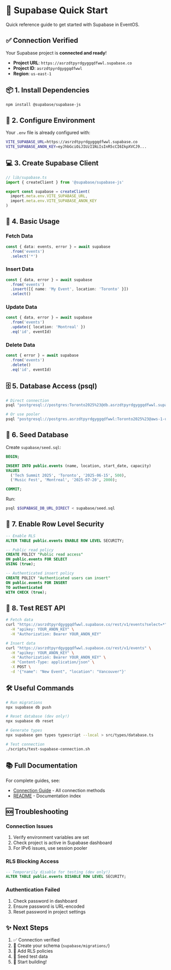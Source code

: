 # 🚀 Supabase Quick Start

Quick reference guide to get started with Supabase in EventOS.

## ✅ Connection Verified

Your Supabase project is **connected and ready**!

- **Project URL**: `https://asrzdtpyrdgyggqdfwwl.supabase.co`
- **Project ID**: `asrzdtpyrdgyggqdfwwl`
- **Region**: `us-east-1`

## 📦 1. Install Dependencies

```bash
npm install @supabase/supabase-js
```

## 🔧 2. Configure Environment

Your `.env` file is already configured with:

```bash
VITE_SUPABASE_URL=https://asrzdtpyrdgyggqdfwwl.supabase.co
VITE_SUPABASE_ANON_KEY=eyJhbGciOiJIUzI1NiIsInR5cCI6IkpXVCJ9...
```

## 💻 3. Create Supabase Client

```typescript
// lib/supabase.ts
import { createClient } from '@supabase/supabase-js'

export const supabase = createClient(
  import.meta.env.VITE_SUPABASE_URL,
  import.meta.env.VITE_SUPABASE_ANON_KEY
)
```

## 🎯 4. Basic Usage

### Fetch Data
```typescript
const { data: events, error } = await supabase
  .from('events')
  .select('*')
```

### Insert Data
```typescript
const { data, error } = await supabase
  .from('events')
  .insert([{ name: 'My Event', location: 'Toronto' }])
  .select()
```

### Update Data
```typescript
const { data, error } = await supabase
  .from('events')
  .update({ location: 'Montreal' })
  .eq('id', eventId)
```

### Delete Data
```typescript
const { error } = await supabase
  .from('events')
  .delete()
  .eq('id', eventId)
```

## 🗄️ 5. Database Access (psql)

```bash
# Direct connection
psql "postgresql://postgres:Toronto2025%23@db.asrzdtpyrdgyggqdfwwl.supabase.co:5432/postgres"

# Or use pooler
psql "postgresql://postgres.asrzdtpyrdgyggqdfwwl:Toronto2025%23@aws-1-us-east-1.pooler.supabase.com:6543/postgres"
```

## 🌱 6. Seed Database

Create `supabase/seed.sql`:

```sql
BEGIN;

INSERT INTO public.events (name, location, start_date, capacity)
VALUES
  ('Tech Summit 2025', 'Toronto', '2025-06-15', 500),
  ('Music Fest', 'Montreal', '2025-07-20', 2000);

COMMIT;
```

Run:
```bash
psql $SUPABASE_DB_URL_DIRECT < supabase/seed.sql
```

## 🔐 7. Enable Row Level Security

```sql
-- Enable RLS
ALTER TABLE public.events ENABLE ROW LEVEL SECURITY;

-- Public read policy
CREATE POLICY "Public read access"
ON public.events FOR SELECT
USING (true);

-- Authenticated insert policy
CREATE POLICY "Authenticated users can insert"
ON public.events FOR INSERT
TO authenticated
WITH CHECK (true);
```

## 📡 8. Test REST API

```bash
# Fetch data
curl "https://asrzdtpyrdgyggqdfwwl.supabase.co/rest/v1/events?select=*" \
  -H "apikey: YOUR_ANON_KEY" \
  -H "Authorization: Bearer YOUR_ANON_KEY"

# Insert data
curl "https://asrzdtpyrdgyggqdfwwl.supabase.co/rest/v1/events" \
  -H "apikey: YOUR_ANON_KEY" \
  -H "Authorization: Bearer YOUR_ANON_KEY" \
  -H "Content-Type: application/json" \
  -X POST \
  -d '{"name": "New Event", "location": "Vancouver"}'
```

## 🛠️ Useful Commands

```bash
# Run migrations
npx supabase db push

# Reset database (dev only!)
npx supabase db reset

# Generate types
npx supabase gen types typescript --local > src/types/database.ts

# Test connection
./scripts/test-supabase-connection.sh
```

## 📚 Full Documentation

For complete guides, see:
- [Connection Guide](./connection.md) - All connection methods
- [README](./README.md) - Documentation index

## 🆘 Troubleshooting

### Connection Issues
1. Verify environment variables are set
2. Check project is active in Supabase dashboard
3. For IPv6 issues, use session pooler

### RLS Blocking Access
```sql
-- Temporarily disable for testing (dev only!)
ALTER TABLE public.events DISABLE ROW LEVEL SECURITY;
```

### Authentication Failed
1. Check password in dashboard
2. Ensure password is URL-encoded
3. Reset password in project settings

## ✨ Next Steps

1. ✅ Connection verified
2. 📝 Create your schema (`supabase/migrations/`)
3. 🔐 Add RLS policies
4. 🌱 Seed test data
5. 🚀 Start building!
